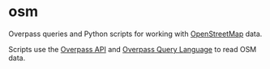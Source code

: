 # osm

Overpass queries and Python scripts for working with [OpenStreetMap](https://www.openstreetmap.org/#map=8/47.773/-122.658) data.

Scripts use the [Overpass API](https://z.overpass-api.de/api/interpreter) and [Overpass Query Language](https://wiki.openstreetmap.org/wiki/Overpass_API/Overpass_QL) to read OSM data.
